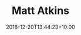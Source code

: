 ---
title: "Matt Atkins"
date: 2018-12-20T13:44:23+10:00
draft: false
promoted: ''
jobtitle: "Ruby on Rails Developer (5,2 years)"
weight: 5.2
---